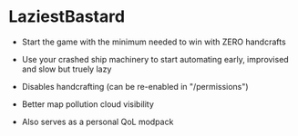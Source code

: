 # LaziestBastard

- Start the game with the minimum needed to win with ZERO handcrafts
- Use your crashed ship machinery to start automating early, improvised and slow but truely lazy

- Disables handcrafting (can be re-enabled in "/permissions")
- Better map pollution cloud visibility

- Also serves as a personal QoL modpack
